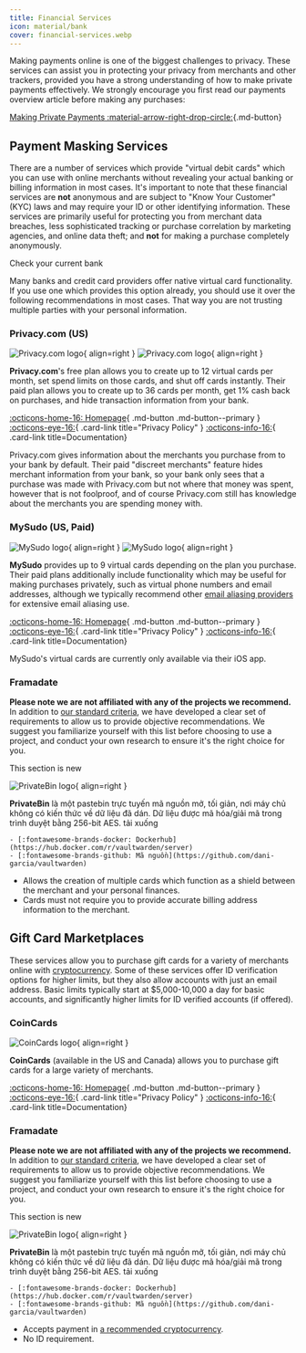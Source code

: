 ```yaml
---
title: Financial Services
icon: material/bank
cover: financial-services.webp
---
```


Making payments online is one of the biggest challenges to privacy. These services can assist you in protecting your privacy from merchants and other trackers, provided you have a strong understanding of how to make private payments effectively. We strongly encourage you first read our payments overview article before making any purchases:

[Making Private Payments :material-arrow-right-drop-circle:](advanced/payments.md ""){.md-button}

## Payment Masking Services

There are a number of services which provide "virtual debit cards" which you can use with online merchants without revealing your actual banking or billing information in most cases. It's important to note that these financial services are **not** anonymous and are subject to "Know Your Customer" (KYC) laws and may require your ID or other identifying information. These services are primarily useful for protecting you from merchant data breaches, less sophisticated tracking or purchase correlation by marketing agencies, and online data theft; and **not** for making a purchase completely anonymously.

<div class="admonition tip" markdown>
<p class="admonition-title">Check your current bank</p>

Many banks and credit card providers offer native virtual card functionality. If you use one which provides this option already, you should use it over the following recommendations in most cases. That way you are not trusting multiple parties with your personal information.

</div>

### Privacy.com (US)

<div class="admonition recommendation" markdown>

![Privacy.com logo](assets/img/financial-services/privacy_com.svg#only-light){ align=right }
![Privacy.com logo](assets/img/financial-services/privacy_com-dark.svg#only-dark){ align=right }

**Privacy.com**'s free plan allows you to create up to 12 virtual cards per month, set spend limits on those cards, and shut off cards instantly. Their paid plan allows you to create up to 36 cards per month, get 1% cash back on purchases, and hide transaction information from your bank.

[:octicons-home-16: Homepage](https://privacy.com){ .md-button .md-button--primary }
[:octicons-eye-16:](https://privacy.com/privacy-policy){ .card-link title="Privacy Policy" }
[:octicons-info-16:](https://support.privacy.com/hc/en-us){ .card-link title=Documentation}

</details>

</div>

Privacy.com gives information about the merchants you purchase from to your bank by default. Their paid "discreet merchants" feature hides merchant information from your bank, so your bank only sees that a purchase was made with Privacy.com but not where that money was spent, however that is not foolproof, and of course Privacy.com still has knowledge about the merchants you are spending money with.

### MySudo (US, Paid)

<div class="admonition recommendation" markdown>

![MySudo logo](assets/img/financial-services/mysudo.svg#only-light){ align=right }
![MySudo logo](assets/img/financial-services/mysudo-dark.svg#only-dark){ align=right }

**MySudo** provides up to 9 virtual cards depending on the plan you purchase. Their paid plans additionally include functionality which may be useful for making purchases privately, such as virtual phone numbers and email addresses, although we typically recommend other [email aliasing providers](email.md) for extensive email aliasing use.

[:octicons-home-16: Homepage](https://mysudo.com/){ .md-button .md-button--primary }
[:octicons-eye-16:](https://anonyome.com/privacy-policy/){ .card-link title="Privacy Policy" }
[:octicons-info-16:](https://support.mysudo.com/hc/en-us){ .card-link title=Documentation}

</details>

</div>

MySudo's virtual cards are currently only available via their iOS app.

### Framadate

**Please note we are not affiliated with any of the projects we recommend.** In addition to [our standard criteria](about/criteria.md), we have developed a clear set of requirements to allow us to provide objective recommendations. We suggest you familiarize yourself with this list before choosing to use a project, and conduct your own research to ensure it's the right choice for you.

<div class="admonition example" markdown>
<p class="admonition-title">This section is new</p>

![PrivateBin logo](assets/img/productivity/privatebin.svg){ align=right }

**PrivateBin** là một pastebin trực tuyến mã nguồn mở, tối giản, nơi máy chủ không có kiến ​​thức về dữ liệu đã dán. Dữ liệu được mã hóa/giải mã trong trình duyệt bằng 256-bit AES. tải xuống

    - [:fontawesome-brands-docker: Dockerhub](https://hub.docker.com/r/vaultwarden/server)
    - [:fontawesome-brands-github: Mã nguồn](https://github.com/dani-garcia/vaultwarden)

</div>

- Allows the creation of multiple cards which function as a shield between the merchant and your personal finances.
- Cards must not require you to provide accurate billing address information to the merchant.

## Gift Card Marketplaces

These services allow you to purchase gift cards for a variety of merchants online with [cryptocurrency](cryptocurrency.md). Some of these services offer ID verification options for higher limits, but they also allow accounts with just an email address. Basic limits typically start at $5,000-10,000 a day for basic accounts, and significantly higher limits for ID verified accounts (if offered).

### CoinCards

<div class="admonition recommendation" markdown>

![CoinCards logo](assets/img/financial-services/coincards.svg){ align=right }

**CoinCards** (available in the US and Canada) allows you to purchase gift cards for a large variety of merchants.

[:octicons-home-16: Homepage](https://coincards.com/){ .md-button .md-button--primary }
[:octicons-eye-16:](https://coincards.com/privacy-policy/){ .card-link title="Privacy Policy" }
[:octicons-info-16:](https://coincards.com/frequently-asked-questions/){ .card-link title=Documentation}

</details>

</div>

### Framadate

**Please note we are not affiliated with any of the projects we recommend.** In addition to [our standard criteria](about/criteria.md), we have developed a clear set of requirements to allow us to provide objective recommendations. We suggest you familiarize yourself with this list before choosing to use a project, and conduct your own research to ensure it's the right choice for you.

<div class="admonition example" markdown>
<p class="admonition-title">This section is new</p>

![PrivateBin logo](assets/img/productivity/privatebin.svg){ align=right }

**PrivateBin** là một pastebin trực tuyến mã nguồn mở, tối giản, nơi máy chủ không có kiến ​​thức về dữ liệu đã dán. Dữ liệu được mã hóa/giải mã trong trình duyệt bằng 256-bit AES. tải xuống

    - [:fontawesome-brands-docker: Dockerhub](https://hub.docker.com/r/vaultwarden/server)
    - [:fontawesome-brands-github: Mã nguồn](https://github.com/dani-garcia/vaultwarden)

</div>

- Accepts payment in [a recommended cryptocurrency](cryptocurrency.md).
- No ID requirement.
